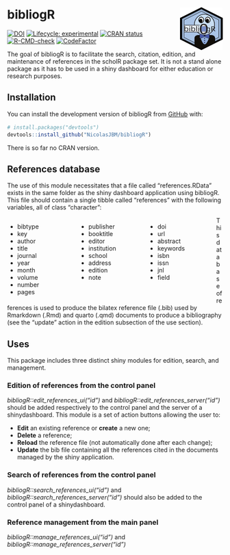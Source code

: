 
<!-- README.md is generated from README.Rmd. Please edit that file -->

# bibliogR <img src="https://raw.githubusercontent.com/NicolasJBM/bibliogR/911ace9c00025a457edd84e924bc70bb42e8b28f/docs/assets/bibliogR.svg" align="right" width="100" height="100" >

<!-- badges: start -->

[![DOI](https://zenodo.org/badge/465245332.svg)](https://zenodo.org/badge/latestdoi/465245332)
[![Lifecycle:
experimental](https://img.shields.io/badge/lifecycle-experimental-orange.svg)](https://lifecycle.r-lib.org/articles/stages.html#experimental)
[![CRAN
status](https://www.r-pkg.org/badges/version/bibliogR)](https://CRAN.R-project.org/package=bibliogR)
[![R-CMD-check](https://github.com/NicolasJBM/bibliogR/actions/workflows/R-CMD-check.yaml/badge.svg)](https://github.com/NicolasJBM/bibliogR/actions/workflows/R-CMD-check.yaml)
[![CodeFactor](https://www.codefactor.io/repository/github/NicolasJBM/bibliogR/badge)](https://www.codefactor.io/repository/github/NicolasJBM/bibliogR)
<!-- badges: end -->

The goal of bibliogR is to facilitate the search, citation, edition, and
maintenance of references in the scholR package set. It is not a stand
alone package as it has to be used in a shiny dashboard for either
education or research purposes.

## Installation

You can install the development version of bibliogR from
[GitHub](https://github.com/) with:

``` r
# install.packages("devtools")
devtools::install_github("NicolasJBM/bibliogR")
```

There is so far no CRAN version.

## References database

The use of this module necessitates that a file called
“references.RData” exists in the same folder as the shiny dashboard
application using bibliogR. This file should contain a single tibble
called “references” with the following variables, all of class
“character”:

<div style="width:33%;float:left;">

- bibtype
- key
- author
- title
- journal
- year
- month
- volume
- number
- pages

</div>

<div style="width:32%;float: left;">

- publisher
- booktitle
- editor
- institution
- school
- address
- edition
- note <br>  
  <br>

</div>

<div style="width:32%;float: left;">

- doi
- url
- abstract
- keywords
- isbn
- issn
- jnl
- field <br>  
  <br>

</div>

This database of references is used to produce the bilatex reference
file (.bib) used by Rmarkdown (.Rmd) and quarto (.qmd) documents to
produce a bibliography (see the “update” action in the edition
subsection of the use section).

## Uses

This package includes three distinct shiny modules for edition, search,
and management.

### Edition of references from the control panel

*bibliogR::edit_references_ui(“id”)* and
*bibliogR::edit_references_server(“id”)* should be added respectively to
the control panel and the server of a shinydashboard. This module is a
set of action buttons allowing the user to:

- **Edit** an existing reference or **create** a new one;
- **Delete** a reference;
- **Reload** the reference file (not automatically done after each
  change);
- **Update** the bib file containing all the references cited in the
  documents managed by the shiny application.

### Search of references from the control panel

*bibliogR::search_references_ui(“id”)* and
*bibliogR::search_references_server(“id”)* should also be added to the
control panel of a shinydashboard.

### Reference management from the main panel

*bibliogR::manage_references_ui(“id”)* and
*bibliogR::manage_references_server(“id”)*
